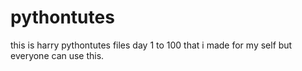 # pythontutes
this is harry pythontutes files day 1 to 100  that i made  for my self but everyone can use this.
